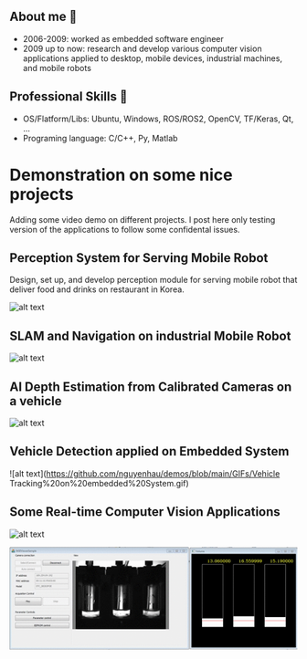 
## About me 

*	2006-2009: worked as embedded software engineer
*	2009  up to now: research and develop various computer vision applications applied to desktop, mobile devices, industrial machines, and mobile robots 

## Professional Skills 
* OS/Flatform/Libs: Ubuntu, Windows, ROS/ROS2, OpenCV, TF/Keras, Qt, ...
* Programing language: C/C++, Py, Matlab


# Demonstration on some nice projects 
Adding some video demo on different projects. I post here only testing version of the applications to follow some confidental issues.

##  Perception System for Serving Mobile Robot
 
 Design, set up, and develop perception module for serving mobile robot that deliver food and drinks on restaurant in Korea.
 
 ![alt text](https://github.com/nguyenhau/demos/blob/main/GIFs/Follower.gif)
 
##  SLAM and Navigation on industrial Mobile Robot
  
  ![alt text](https://github.com/nguyenhau/demos/blob/b22e74ccb0a61011c9ebfb9ea5c3ec7b383a7bb7/GIFs/TBot%20and%20ZMP.gif)
  
  
  
## AI Depth Estimation from Calibrated Cameras on  a vehicle


  ![alt text](https://github.com/nguyenhau/demos/blob/main/GIFs/Stereo.gif)
  
 
## Vehicle Detection applied on Embedded System

  ![alt text](https://github.com/nguyenhau/demos/blob/main/GIFs/Vehicle Tracking%20on%20embedded%20System.gif)
 
##  Some Real-time Computer Vision Applications

 ![alt text](https://github.com/nguyenhau/demos/blob/main/GIFs/UR%20Teaching.gif)
 
 
 ![alt text](https://github.com/nguyenhau/demos/blob/main/GIFs/liquid%20level%20measurement.gif)
 
